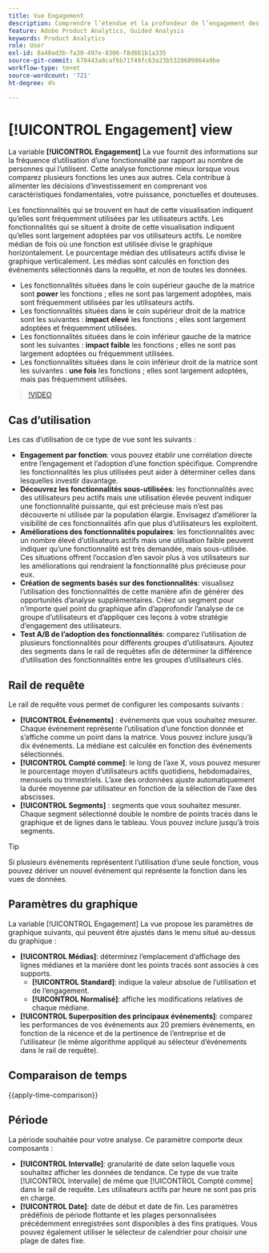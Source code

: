 ```yaml
---
title: Vue Engagement
description: Comprendre l’étendue et la profondeur de l’engagement des fonctionnalités.
feature: Adobe Product Analytics, Guided Analysis
keywords: Product Analytics
role: User
exl-id: 8a48ad3b-fa30-497e-8306-f8d881b1a335
source-git-commit: 670443a8caf6b71f49fc63a23b5328609864a9be
workflow-type: tm+mt
source-wordcount: '721'
ht-degree: 4%

---
```


# [!UICONTROL Engagement] view

La variable **[!UICONTROL Engagement]** La vue fournit des informations sur la fréquence d’utilisation d’une fonctionnalité par rapport au nombre de personnes qui l’utilisent. Cette analyse fonctionne mieux lorsque vous comparez plusieurs fonctions les unes aux autres. Cela contribue à alimenter les décisions d’investissement en comprenant vos caractéristiques fondamentales, votre puissance, ponctuelles et douteuses.

Les fonctionnalités qui se trouvent en haut de cette visualisation indiquent qu’elles sont fréquemment utilisées par les utilisateurs actifs. Les fonctionnalités qui se situent à droite de cette visualisation indiquent qu’elles sont largement adoptées par vos utilisateurs actifs. Le nombre médian de fois où une fonction est utilisée divise le graphique horizontalement. Le pourcentage médian des utilisateurs actifs divise le graphique verticalement. Les médias sont calculés en fonction des événements sélectionnés dans la requête, et non de toutes les données.

* Les fonctionnalités situées dans le coin supérieur gauche de la matrice sont **power** les fonctions ; elles ne sont pas largement adoptées, mais sont fréquemment utilisées par les utilisateurs actifs.
* Les fonctionnalités situées dans le coin supérieur droit de la matrice sont les suivantes : **impact élevé** les fonctions ; elles sont largement adoptées et fréquemment utilisées.
* Les fonctionnalités situées dans le coin inférieur gauche de la matrice sont les suivantes : **impact faible** les fonctions ; elles ne sont pas largement adoptées ou fréquemment utilisées.
* Les fonctionnalités situées dans le coin inférieur droit de la matrice sont les suivantes : **une fois** les fonctions ; elles sont largement adoptées, mais pas fréquemment utilisées.

>[!VIDEO](https://video.tv.adobe.com/v/3429489/&learn=on)

## Cas d’utilisation

Les cas d’utilisation de ce type de vue sont les suivants :

* **Engagement par fonction**: vous pouvez établir une corrélation directe entre l’engagement et l’adoption d’une fonction spécifique. Comprendre les fonctionnalités les plus utilisées peut aider à déterminer celles dans lesquelles investir davantage.
* **Découvrez les fonctionnalités sous-utilisées**: les fonctionnalités avec des utilisateurs peu actifs mais une utilisation élevée peuvent indiquer une fonctionnalité puissante, qui est précieuse mais n’est pas découverte ni utilisée par la population élargie. Envisagez d’améliorer la visibilité de ces fonctionnalités afin que plus d’utilisateurs les exploitent.
* **Améliorations des fonctionnalités populaires**: les fonctionnalités avec un nombre élevé d’utilisateurs actifs mais une utilisation faible peuvent indiquer qu’une fonctionnalité est très demandée, mais sous-utilisée. Ces situations offrent l’occasion d’en savoir plus à vos utilisateurs sur les améliorations qui rendraient la fonctionnalité plus précieuse pour eux.
* **Création de segments basés sur des fonctionnalités**: visualisez l’utilisation des fonctionnalités de cette manière afin de générer des opportunités d’analyse supplémentaires. Créez un segment pour n’importe quel point du graphique afin d’approfondir l’analyse de ce groupe d’utilisateurs et d’appliquer ces leçons à votre stratégie d’engagement des utilisateurs.
* **Test A/B de l’adoption des fonctionnalités**: comparez l’utilisation de plusieurs fonctionnalités pour différents groupes d’utilisateurs. Ajoutez des segments dans le rail de requêtes afin de déterminer la différence d’utilisation des fonctionnalités entre les groupes d’utilisateurs clés.

## Rail de requête

Le rail de requête vous permet de configurer les composants suivants :

* **[!UICONTROL Événements]** : événements que vous souhaitez mesurer. Chaque événement représente l’utilisation d’une fonction donnée et s’affiche comme un point dans la matrice. Vous pouvez inclure jusqu’à dix événements. La médiane est calculée en fonction des événements sélectionnés.
* **[!UICONTROL Compté comme]**: le long de l’axe X, vous pouvez mesurer le pourcentage moyen d’utilisateurs actifs quotidiens, hebdomadaires, mensuels ou trimestriels. L’axe des ordonnées ajuste automatiquement la durée moyenne par utilisateur en fonction de la sélection de l’axe des abscisses.
* **[!UICONTROL Segments]** : segments que vous souhaitez mesurer. Chaque segment sélectionné double le nombre de points tracés dans le graphique et de lignes dans le tableau. Vous pouvez inclure jusqu’à trois segments.

>[!TIP]
>
>Si plusieurs événements représentent l’utilisation d’une seule fonction, vous pouvez dériver un nouvel événement qui représente la fonction dans les vues de données.

## Paramètres du graphique

La variable [!UICONTROL Engagement] La vue propose les paramètres de graphique suivants, qui peuvent être ajustés dans le menu situé au-dessus du graphique :

* **[!UICONTROL Médias]**: déterminez l’emplacement d’affichage des lignes médianes et la manière dont les points tracés sont associés à ces supports.
   * **[!UICONTROL Standard]**: indique la valeur absolue de l’utilisation et de l’engagement.
   * **[!UICONTROL Normalisé]**: affiche les modifications relatives de chaque médiane.
* **[!UICONTROL Superposition des principaux événements]**: comparez les performances de vos événements aux 20 premiers événements, en fonction de la récence et de la pertinence de l’entreprise et de l’utilisateur (le même algorithme appliqué au sélecteur d’événements dans le rail de requête).

## Comparaison de temps

{{apply-time-comparison}}

## Période

La période souhaitée pour votre analyse. Ce paramètre comporte deux composants :

* **[!UICONTROL Intervalle]**: granularité de date selon laquelle vous souhaitez afficher les données de tendance. Ce type de vue traite [!UICONTROL Intervalle] de même que [!UICONTROL Compté comme] dans le rail de requête. Les utilisateurs actifs par heure ne sont pas pris en charge.
* **[!UICONTROL Date]**: date de début et date de fin. Les paramètres prédéfinis de période flottante et les plages personnalisées précédemment enregistrées sont disponibles à des fins pratiques. Vous pouvez également utiliser le sélecteur de calendrier pour choisir une plage de dates fixe.
